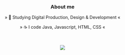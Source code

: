 <h3 align="center">About me</h3>

<p align="center">»  📜 Studying Digital Production, Design & Development  «</p>
<p align="center">»  ☕ I code Java, Javascript, HTML, CSS  «</p>

<br>

<p align="center">
<img src="https://github-readme-stats.vercel.app/api?username=xWand&show_icons=true&theme=dracula">
</p>
